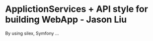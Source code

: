 ApplictionServices + API style for building WebApp   - Jason Liu
==========

By using silex, Symfony ...

